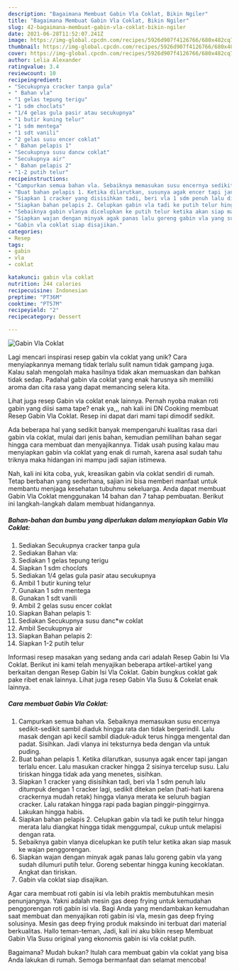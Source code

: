 ```yaml
---
description: "Bagaimana Membuat Gabin Vla Coklat, Bikin Ngiler"
title: "Bagaimana Membuat Gabin Vla Coklat, Bikin Ngiler"
slug: 42-bagaimana-membuat-gabin-vla-coklat-bikin-ngiler
date: 2021-06-28T11:52:07.241Z
image: https://img-global.cpcdn.com/recipes/5926d907f4126766/680x482cq70/gabin-vla-coklat-foto-resep-utama.jpg
thumbnail: https://img-global.cpcdn.com/recipes/5926d907f4126766/680x482cq70/gabin-vla-coklat-foto-resep-utama.jpg
cover: https://img-global.cpcdn.com/recipes/5926d907f4126766/680x482cq70/gabin-vla-coklat-foto-resep-utama.jpg
author: Lelia Alexander
ratingvalue: 3.4
reviewcount: 10
recipeingredient:
- "Secukupnya cracker tanpa gula"
- " Bahan vla"
- "1 gelas tepung terigu"
- "1 sdm choclats"
- "1/4 gelas gula pasir atau secukupnya"
- "1 butir kuning telur"
- "1 sdm mentega"
- "1 sdt vanili"
- "2 gelas susu encer coklat"
- " Bahan pelapis 1"
- "Secukupnya susu dancw coklat"
- "Secukupnya air"
- " Bahan pelapis 2"
- "1-2 putih telur"
recipeinstructions:
- "Campurkan semua bahan vla. Sebaiknya memasukan susu encernya sedikit-sedikit sambil diaduk hingga rata dan tidak bergerindil. Lalu masak dengan api kecil sambil diaduk-aduk terus hingga mengental dan padat. Sisihkan. Jadi vlanya ini teksturnya beda dengan vla untuk puding."
- "Buat bahan pelapis 1. Ketika dilarutkan, susunya agak encer tapi jangan terlalu encer. Lalu masukan cracker hingga 2 sisinya tercelup susu. Lalu tiriskan hingga tidak ada yang menetes, sisihkan."
- "Siapkan 1 cracker yang disisihkan tadi, beri vla 1 sdm penuh lalu ditumpuk dengan 1 cracker lagi, sedikit ditekan pelan (hati-hati karena crackernya mudah retak) hingga vlanya merata ke seluruh bagian cracker. Lalu ratakan hingga rapi pada bagian pinggir-pinggirnya. Lakukan hingga habis."
- "Siapkan bahan pelapis 2. Celupkan gabin vla tadi ke putih telur hingga merata lalu diangkat hingga tidak menggumpal, cukup untuk melapisi dengan rata."
- "Sebaiknya gabin vlanya dicelupkan ke putih telur ketika akan siap masuk ke wajan penggorengan."
- "Siapkan wajan dengan minyak agak panas lalu goreng gabin vla yang sudah dilumuri putih telur. Goreng sebentar hingga kuning kecoklatan. Angkat dan tiriskan."
- "Gabin vla coklat siap disajikan."
categories:
- Resep
tags:
- gabin
- vla
- coklat

katakunci: gabin vla coklat 
nutrition: 244 calories
recipecuisine: Indonesian
preptime: "PT36M"
cooktime: "PT57M"
recipeyield: "2"
recipecategory: Dessert

---
```



![Gabin Vla Coklat](https://img-global.cpcdn.com/recipes/5926d907f4126766/680x482cq70/gabin-vla-coklat-foto-resep-utama.jpg)

Lagi mencari inspirasi resep gabin vla coklat yang unik? Cara menyiapkannya memang tidak terlalu sulit namun tidak gampang juga. Kalau salah mengolah maka hasilnya tidak akan memuaskan dan bahkan tidak sedap. Padahal gabin vla coklat yang enak harusnya sih memiliki aroma dan cita rasa yang dapat memancing selera kita.

Lihat juga resep Gabin vla coklat enak lainnya. Pernah nyoba makan roti gabin yang diisi sama tape? enak ya,,, nah kali ini DN Cooking membuat Resep Gabin Vla Coklat. Resep ini dapat dari mami tapi dimodif sedikit.

Ada beberapa hal yang sedikit banyak mempengaruhi kualitas rasa dari gabin vla coklat, mulai dari jenis bahan, kemudian pemilihan bahan segar hingga cara membuat dan menyajikannya. Tidak usah pusing kalau mau menyiapkan gabin vla coklat yang enak di rumah, karena asal sudah tahu triknya maka hidangan ini mampu jadi sajian istimewa.


Nah, kali ini kita coba, yuk, kreasikan gabin vla coklat sendiri di rumah. Tetap berbahan yang sederhana, sajian ini bisa memberi manfaat untuk membantu menjaga kesehatan tubuhmu sekeluarga. Anda dapat membuat Gabin Vla Coklat menggunakan 14 bahan dan 7 tahap pembuatan. Berikut ini langkah-langkah dalam membuat hidangannya.

<!--inarticleads1-->

##### Bahan-bahan dan bumbu yang diperlukan dalam menyiapkan Gabin Vla Coklat:

1. Sediakan Secukupnya cracker tanpa gula
1. Sediakan  Bahan vla:
1. Sediakan 1 gelas tepung terigu
1. Siapkan 1 sdm choc*lat*s
1. Sediakan 1/4 gelas gula pasir atau secukupnya
1. Ambil 1 butir kuning telur
1. Gunakan 1 sdm mentega
1. Gunakan 1 sdt vanili
1. Ambil 2 gelas susu encer coklat
1. Siapkan  Bahan pelapis 1:
1. Sediakan Secukupnya susu danc*w coklat
1. Ambil Secukupnya air
1. Siapkan  Bahan pelapis 2:
1. Siapkan 1-2 putih telur


Informasi resep masakan yang sedang anda cari adalah Resep Gabin Isi Vla Coklat. Berikut ini kami telah menyajikan beberapa artikel-artikel yang berkaitan dengan Resep Gabin Isi Vla Coklat. Gabin bungkus coklat gak pake ribet enak lainnya. Lihat juga resep Gabin Vla Susu &amp; Cokelat enak lainnya. 

<!--inarticleads2-->

##### Cara membuat Gabin Vla Coklat:

1. Campurkan semua bahan vla. Sebaiknya memasukan susu encernya sedikit-sedikit sambil diaduk hingga rata dan tidak bergerindil. Lalu masak dengan api kecil sambil diaduk-aduk terus hingga mengental dan padat. Sisihkan. Jadi vlanya ini teksturnya beda dengan vla untuk puding.
1. Buat bahan pelapis 1. Ketika dilarutkan, susunya agak encer tapi jangan terlalu encer. Lalu masukan cracker hingga 2 sisinya tercelup susu. Lalu tiriskan hingga tidak ada yang menetes, sisihkan.
1. Siapkan 1 cracker yang disisihkan tadi, beri vla 1 sdm penuh lalu ditumpuk dengan 1 cracker lagi, sedikit ditekan pelan (hati-hati karena crackernya mudah retak) hingga vlanya merata ke seluruh bagian cracker. Lalu ratakan hingga rapi pada bagian pinggir-pinggirnya. Lakukan hingga habis.
1. Siapkan bahan pelapis 2. Celupkan gabin vla tadi ke putih telur hingga merata lalu diangkat hingga tidak menggumpal, cukup untuk melapisi dengan rata.
1. Sebaiknya gabin vlanya dicelupkan ke putih telur ketika akan siap masuk ke wajan penggorengan.
1. Siapkan wajan dengan minyak agak panas lalu goreng gabin vla yang sudah dilumuri putih telur. Goreng sebentar hingga kuning kecoklatan. Angkat dan tiriskan.
1. Gabin vla coklat siap disajikan.


Agar cara membuat roti gabin isi vla lebih praktis membutuhkan mesin penunjangnya. Yakni adalah mesin gas deep frying untuk kemudahan penggorengan roti gabin isi vla. Bagi Anda yang mendambakan kemudahan saat membuat dan menyajikan roti gabin isi vla, mesin gas deep frying solusinya. Mesin gas deep frying produk maksindo ini terbuat dari material berkualitas. Hallo teman-teman, Jadi, kali ini aku bikin resep Membuat Gabin Vla Susu original yang ekonomis gabin isi vla coklat putih. 

Bagaimana? Mudah bukan? Itulah cara membuat gabin vla coklat yang bisa Anda lakukan di rumah. Semoga bermanfaat dan selamat mencoba!
